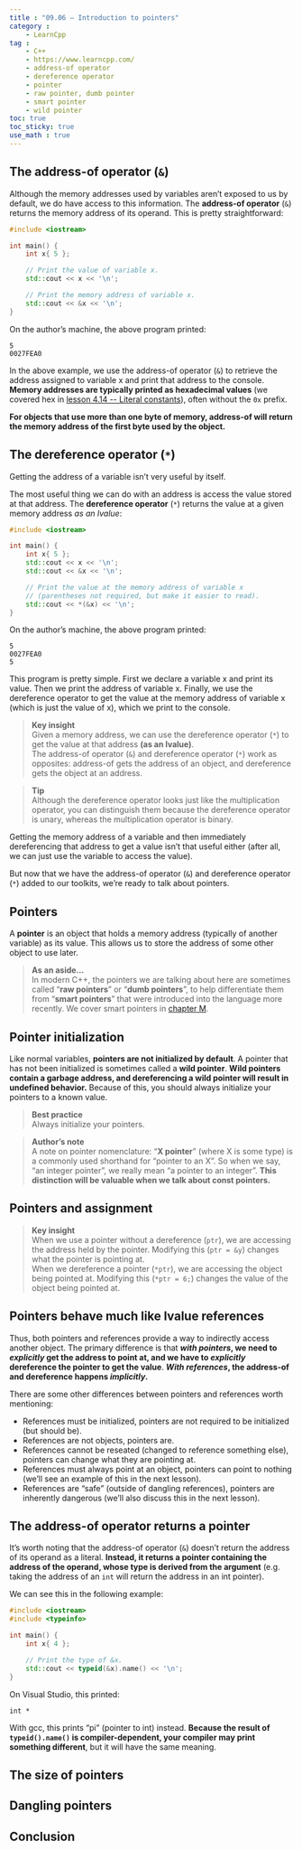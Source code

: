 ```yaml
---
title : "09.06 — Introduction to pointers"
category :
    - LearnCpp
tag : 
    - C++
    - https://www.learncpp.com/
    - address-of operator
    - dereference operator
    - pointer
    - raw pointer, dumb pointer
    - smart pointer
    - wild pointer
toc: true  
toc_sticky: true 
use_math : true
---
```




## The address-of operator (`&`)

Although the memory addresses used by variables aren’t exposed to us by default, we do have access to this information. The **address-of operator** (`&`) returns the memory address of its operand. This is pretty straightforward:

```c++
#include <iostream>

int main() {
    int x{ 5 };

    // Print the value of variable x.
    std::cout << x << '\n';

    // Print the memory address of variable x.
    std::cout << &x << '\n';
}
```

On the author’s machine, the above program printed:

```
5
0027FEA0
```

In the above example, we use the address-of operator (`&`) to retrieve the address assigned to variable x and print that address to the console. **Memory addresses are typically printed as hexadecimal values** (we covered hex in [lesson 4.14 -- Literal constants](https://www.learncpp.com/cpp-tutorial/literals/)), often without the `0x` prefix.

**For objects that use more than one byte of memory, address-of will return the memory address of the first byte used by the object.**


## The dereference operator (`*`)

Getting the address of a variable isn’t very useful by itself.

The most useful thing we can do with an address is access the value stored at that address. The **dereference operator** (`*`) returns the value at a given memory address *as an lvalue*:

```c++
#include <iostream>

int main() {
    int x{ 5 };
    std::cout << x << '\n';
    std::cout << &x << '\n';

    // Print the value at the memory address of variable x 
    // (parentheses not required, but make it easier to read).
    std::cout << *(&x) << '\n';
}
```

On the author’s machine, the above program printed:

```
5
0027FEA0
5
```

This program is pretty simple. First we declare a variable x and print its value. Then we print the address of variable x. Finally, we use the dereference operator to get the value at the memory address of variable x (which is just the value of x), which we print to the console.

>**Key insight**  
Given a memory address, we can use the dereference operator (`*`) to get the value at that address **(as an lvalue)**.  
The address-of operator (`&`) and dereference operator (`*`) work as opposites: address-of gets the address of an object, and dereference gets the object at an address.

>**Tip**  
Although the dereference operator looks just like the multiplication operator, you can distinguish them because the dereference operator is unary, whereas the multiplication operator is binary.

Getting the memory address of a variable and then immediately dereferencing that address to get a value isn’t that useful either (after all, we can just use the variable to access the value).

But now that we have the address-of operator (`&`) and dereference operator (`*`) added to our toolkits, we’re ready to talk about pointers.


## Pointers

A **pointer** is an object that holds a memory address (typically of another variable) as its value. This allows us to store the address of some other object to use later.

>**As an aside…**  
In modern C++, the pointers we are talking about here are sometimes called “**raw pointers**” or “**dumb pointers**”, to help differentiate them from “**smart pointers**” that were introduced into the language more recently. We cover smart pointers in [chapter M](https://www.learncpp.com/#ChapterM).


## Pointer initialization

Like normal variables, **pointers are not initialized by default**. A pointer that has not been initialized is sometimes called a **wild pointer**. **Wild pointers contain a garbage address, and dereferencing a wild pointer will result in undefined behavior.** Because of this, you should always initialize your pointers to a known value.

>**Best practice**  
Always initialize your pointers.

>**Author’s note**  
A note on pointer nomenclature: “**X pointer**” (where X is some type) is a commonly used shorthand for “pointer to an X”. So when we say, “an integer pointer”, we really mean “a pointer to an integer”. **This distinction will be valuable when we talk about const pointers.**


## Pointers and assignment

>**Key insight**  
When we use a pointer without a dereference (`ptr`), we are accessing the address held by the pointer. Modifying this (`ptr = &y`) changes what the pointer is pointing at.  
When we dereference a pointer (`*ptr`), we are accessing the object being pointed at. Modifying this (`*ptr = 6;`) changes the value of the object being pointed at.


## Pointers behave much like lvalue references

Thus, both pointers and references provide a way to indirectly access another object. The primary difference is that ***with pointers*, we need to *explicitly* get the address to point at, and we have to *explicitly* dereference the pointer to get the value**. ***With references*, the address-of and dereference happens *implicitly*.**

There are some other differences between pointers and references worth mentioning:

- References must be initialized, pointers are not required to be initialized (but should be).
- References are not objects, pointers are.
- References cannot be reseated (changed to reference something else), pointers can change what they are pointing at.
- References must always point at an object, pointers can point to nothing (we’ll see an example of this in the next lesson).
- References are “safe” (outside of dangling references), pointers are inherently dangerous (we’ll also discuss this in the next lesson).


## The address-of operator returns a pointer

It’s worth noting that the address-of operator (`&`) doesn’t return the address of its operand as a literal. **Instead, it returns a pointer containing the address of the operand, whose type is derived from the argument** (e.g. taking the address of an `int` will return the address in an int pointer).

We can see this in the following example:

```c++
#include <iostream>
#include <typeinfo>

int main() {
    int x{ 4 };

    // Print the type of &x.
    std::cout << typeid(&x).name() << '\n';
}
```

On Visual Studio, this printed:

```
int *
```

With gcc, this prints “pi” (pointer to int) instead. **Because the result of `typeid().name()` is compiler-dependent, your compiler may print something different**, but it will have the same meaning.


## The size of pointers


## Dangling pointers


## Conclusion